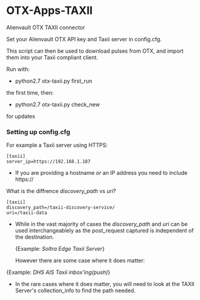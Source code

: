 # OTX-Apps-TAXII
Alienvault OTX TAXII connector

Set your Alienvault OTX API key and Taxii server in config.cfg.

This script can then be used to download pulses from OTX, and import them into your Taxii compliant client.

Run with:

- python2.7 otx-taxii.py first_run

the first time, then:

- python2.7 otx-taxii.py check_new

for updates


### Setting up config.cfg

For example a Taxii server using HTTPS:
```
[taxii]
server_ip=https://192.168.1.187 
```
- If you are providing a hostname _*or*_ an IP address you need to include https://

What is the diffrence _discovery_path_ vs _uri_?
```
[taxii]
discovery_path=/taxii-discovery-service/
uri=/taxii-data
```
- While in the vast majority of cases the _discovery_path_ and _uri_ can be used interchangeablely as the post_request captured is independent of the destination.
  
  {Example: _Soltra Edge Taxii Server_} 
  
  However there are some case where it does matter:
  
 {Example: _DHS AIS Taxii inbox'ing(push)_}
 
- In the rare cases where it does matter, you will need to look at the TAXII Server's collection_info to find the path needed.
 

